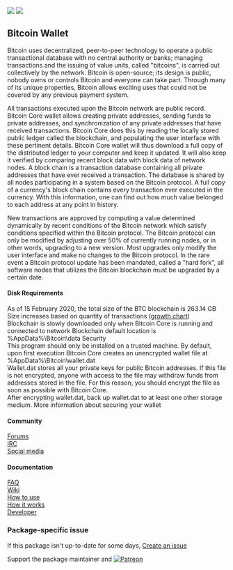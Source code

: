 [![](https://img.shields.io/chocolatey/v/bitcoin?color=green&label=bitcoin)](https://chocolatey.org/packages/bitcoin) [![](https://img.shields.io/chocolatey/dt/bitcoin)](https://chocolatey.org/packages/bitcoin)

## Bitcoin Wallet
Bitcoin uses decentralized, peer-to-peer technology to operate a public transactional database with no
central authority or banks; managing transactions and the issuing of value units, called "bitcoins", is
carried out collectively by the network. Bitcoin is open-source; its design is public, nobody owns or
controls Bitcoin and everyone can take part. Through many of its unique properties, Bitcoin allows
exciting uses that could not be covered by any previous payment system.

All transactions executed upon the Bitcoin network are public record. Bitcoin Core wallet allows
creating private addresses, sending funds to private addresses, and synchronization of any private
addresses that have received transactions. Bitcoin Core does this by reading the locally stored public
ledger called the blockchain, and populating the user interface with these pertinent details. Bitcoin
Core wallet will thus download a full copy of the distributed ledger to your computer and keep it
updated. It will also keep it verified by comparing recent block data with block data of network nodes.
A block chain is a transaction database containing all private addresses that have ever received a
transaction. The database is shared by all nodes participating in a system based on the Bitcoin
protocol. A full copy of a currency's block chain contains every transaction ever executed in the
currency. With this information, one can find out how much value belonged to each address at any point
in history.

New transactions are approved by computing a value determined dynamically by recent conditions of the
Bitcoin network which satisfy conditions specified within the Bitcoin protocol. The Bitcoin protocol can
only be modified by adjusting over 50% of currently running nodes, or in other words, upgrading to a new
version. Most upgrades only modify the user interface and make no changes to the Bitcoin protocol. In
the rare event a Bitcoin protocol update has been mandated, called a "hard fork", all software nodes
that utilizes the Bitcoin blockchain must be upgraded by a certain date.

#### Disk Requirements
As of 15 February 2020, the total size of the BTC blockchain is 263.14 GB
Size increases based on quantity of transactions ([growth chart](https://blockchain.info/charts/blocks-size))   
Blockchain is slowly downloaded only when Bitcoin Core is running and connected to network
Blockchain default location is %AppData%\Bitcoin\data
Security   
This program should only be installed on a trusted machine.
By default, upon first execution Bitcoin Core creates an unencrypted wallet file at
%AppData%\Bitcoin\wallet.dat   
Wallet.dat stores all your private keys for public Bitcoin addresses. If this file is not encrypted,
anyone with access to the file may withdraw funds from addresses stored in the file. For this reason,
you should encrypt the file as soon as possible with Bitcoin Core.   
After encrypting wallet.dat, back up wallet.dat to at least one other storage medium.
More information about securing your wallet

#### Community
[Forums](https://bitcoin.org/en/community#forums)   
[IRC](https://bitcoin.org/en/community#irc)   
[Social media](https://bitcoin.org/en/community#social)   

#### Documentation
[FAQ](https://bitcoin.org/en/faq)   
[Wiki](http://en.bitcoin.it/)   
[How to use](https://bitcoin.org/en/getting-started)   
[How it works](https://bitcoin.org/en/how-it-works)   
[Developer](https://bitcoin.org/en/developer-documentation)

### Package-specific issue
If this package isn't up-to-date for some days, [Create an issue](https://github.com/tunisiano187/Chocolatey-packages/issues/new/choose)

Support the package maintainer and [![Patreon](https://cdn.jsdelivr.net/gh/tunisiano187/Chocolatey-packages@d15c4e19c709e7148588d4523ffc6dd3cd3c7e5e/icons/patreon.png)](https://www.patreon.com/bePatron?u=39585820)
